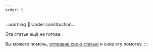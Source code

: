 ```yaml
---
order: 9
---
```

:::warning :construction: Under construction...

Эта статья ещё не готова.

Вы можете помочь, [отправив свою статью](https://t.me/luckyloo_dev) и сняв эту пометку.
:::